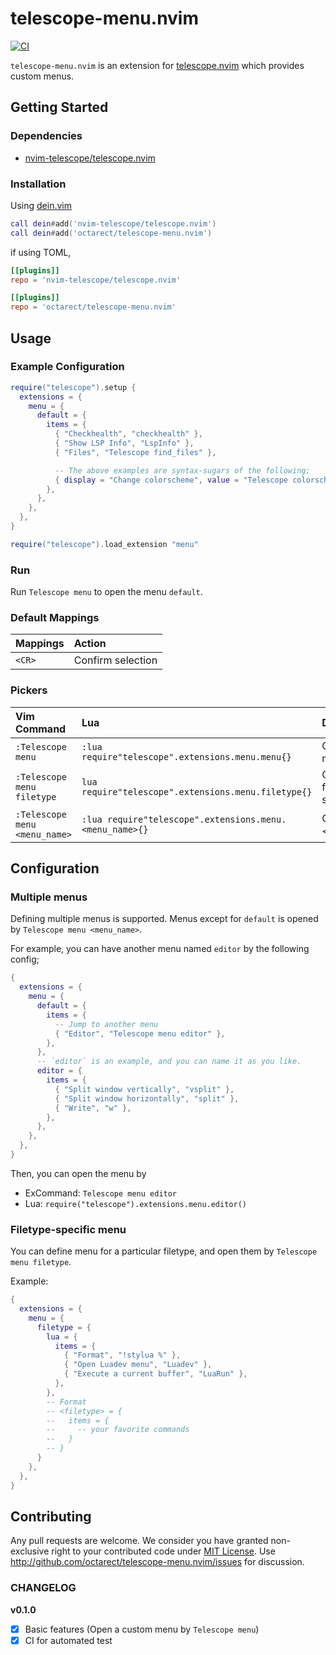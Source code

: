 # telescope-menu.nvim

[![CI](https://github.com/octarect/telescope-menu.nvim/actions/workflows/ci.yml/badge.svg)](https://github.com/octarect/telescope-menu.nvim/actions/workflows/ci.yml)

`telescope-menu.nvim` is an extension for [telescope.nvim](https://github.com/nvim-telescope/telescope.nvim) which provides custom menus.

## Getting Started

### Dependencies

- [nvim-telescope/telescope.nvim](https://github.com/nvim-telescope/telescope.nvim)

### Installation

Using [dein.vim](https://github.com/Shougo/dein.vim)

```lua
call dein#add('nvim-telescope/telescope.nvim')
call dein#add('octarect/telescope-menu.nvim')
```

if using TOML,

```toml
[[plugins]]
repo = 'nvim-telescope/telescope.nvim'

[[plugins]]
repo = 'octarect/telescope-menu.nvim'
```

## Usage

### Example Configuration

```lua
require("telescope").setup {
  extensions = {
    menu = {
      default = {
        items = {
          { "Checkhealth", "checkhealth" },
          { "Show LSP Info", "LspInfo" },
          { "Files", "Telescope find_files" },

          -- The above examples are syntax-sugars of the following;
          { display = "Change colorscheme", value = "Telescope colorscheme" },
        },
      },
    },
  },
}

require("telescope").load_extension "menu"
```

### Run

Run `Telescope menu` to open the menu `default`.

### Default Mappings

| Mappings | Action            |
|:---------|:------------------|
| `<CR>`   | Confirm selection |

### Pickers

| Vim Command                   | Lua                                                   | Description                 |
|:------------------------------|:------------------------------------------------------|:----------------------------|
| `:Telescope menu`             | `:lua require"telescope".extensions.menu.menu{}`      | Open default menu           |
| `:Telescope menu filetype`         | `lua require"telescope".extensions.menu.filetype{}`     | Open filetype-specific menu |
| `:Telescope menu <menu_name>` | `:lua require"telescope".extensions.menu.<menu_name>{}` | Open <menu_name>            |

## Configuration

### Multiple menus

Defining multiple menus is supported. Menus except for `default` is opened by `Telescope menu <menu_name>`.

For example, you can have another menu named `editor` by the following config;

```lua
{
  extensions = {
    menu = {
      default = {
        items = {
          -- Jump to another menu
          { "Editor", "Telescope menu editor" },
        },
      },
      -- `editor` is an example, and you can name it as you like.
      editor = {
        items = {
          { "Split window vertically", "vsplit" },
          { "Split window horizontally", "split" },
          { "Write", "w" },
        },
      },
    },
  },
}
```

Then, you can open the menu by

- ExCommand: `Telescope menu editor`
- Lua: `require("telescope").extensions.menu.editor()`

### Filetype-specific menu

You can define menu for a particular filetype, and open them by `Telescope menu filetype`.

Example:

```lua
{
  extensions = {
    menu = {
      filetype = {
        lua = {
          items = {
            { "Format", "!stylua %" },
            { "Open Luadev menu", "Luadev" },
            { "Execute a current buffer", "LuaRun" },
          },
        },
        -- Format
        -- <filetype> = {
        --   items = {
        --     -- your favorite commands
        --   }
        -- }
      }
    },
  },
}
```

## Contributing

Any pull requests are welcome. We consider you have granted non-exclusive right to your contributed code under [MIT License](https://github.com/octarect/telescope-menu.nvim/blob/master/LICENSE). Use http://github.com/octarect/telescope-menu.nvim/issues for discussion.

### CHANGELOG

**v0.1.0**

- [x] Basic features (Open a custom menu by `Telescope menu`)
- [x] CI for automated test
